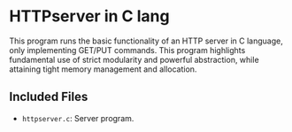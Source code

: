# HTTPserver in C lang
This program runs the basic functionality of an HTTP server in C language, only implementing GET/PUT commands. This program highlights fundamental use of strict modularity and powerful abstraction, while attaining tight memory management and allocation. 

## Included Files
- ```httpserver.c```:
  Server program.



